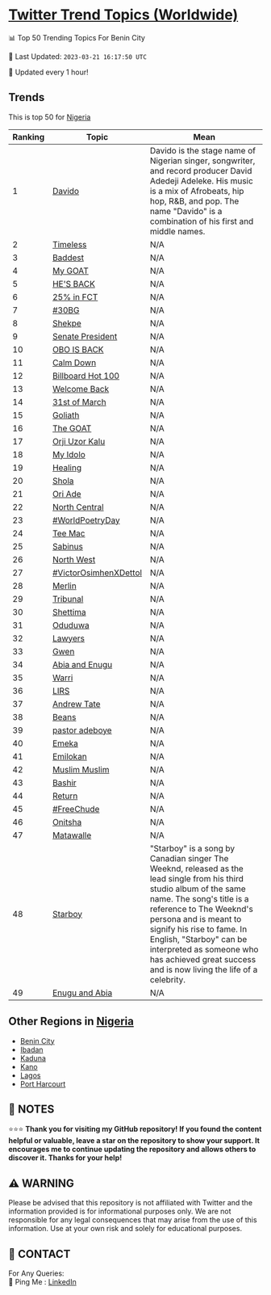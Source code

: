 [Twitter Trend Topics (Worldwide)](https://github.com/ErcinDedeoglu/Twitter-Trend-Topics)
==========


📊 Top 50 Trending Topics For Benin City

📆 Last Updated: `2023-03-21 16:17:50 UTC`

🔧 Updated every 1 hour!


## Trends

This is top 50 for [Nigeria](</Nigeria>)

| Ranking | Topic | Mean |
| ------- | ------------ | ------------ |
| 1 | [Davido](http://twitter.com/search?q=Davido) | Davido is the stage name of Nigerian singer, songwriter, and record producer David Adedeji Adeleke. His music is a mix of Afrobeats, hip hop, R&B, and pop. The name "Davido" is a combination of his first and middle names. |
| 2 | [Timeless](http://twitter.com/search?q=Timeless) | N/A |
| 3 | [Baddest](http://twitter.com/search?q=Baddest) | N/A |
| 4 | [My GOAT](http://twitter.com/search?q=My+GOAT) | N/A |
| 5 | [HE'S BACK](http://twitter.com/search?q=HE%27S+BACK) | N/A |
| 6 | [25% in FCT](http://twitter.com/search?q=25%25+in+FCT) | N/A |
| 7 | [#30BG](http://twitter.com/search?q=%2330BG) | N/A |
| 8 | [Shekpe](http://twitter.com/search?q=Shekpe) | N/A |
| 9 | [Senate President](http://twitter.com/search?q=Senate+President) | N/A |
| 10 | [OBO IS BACK](http://twitter.com/search?q=OBO+IS+BACK) | N/A |
| 11 | [Calm Down](http://twitter.com/search?q=Calm+Down) | N/A |
| 12 | [Billboard Hot 100](http://twitter.com/search?q=Billboard+Hot+100) | N/A |
| 13 | [Welcome Back](http://twitter.com/search?q=Welcome+Back) | N/A |
| 14 | [31st of March](http://twitter.com/search?q=31st+of+March) | N/A |
| 15 | [Goliath](http://twitter.com/search?q=Goliath) | N/A |
| 16 | [The GOAT](http://twitter.com/search?q=The+GOAT) | N/A |
| 17 | [Orji Uzor Kalu](http://twitter.com/search?q=Orji+Uzor+Kalu) | N/A |
| 18 | [My Idolo](http://twitter.com/search?q=My+Idolo) | N/A |
| 19 | [Healing](http://twitter.com/search?q=Healing) | N/A |
| 20 | [Shola](http://twitter.com/search?q=Shola) | N/A |
| 21 | [Ori Ade](http://twitter.com/search?q=Ori+Ade) | N/A |
| 22 | [North Central](http://twitter.com/search?q=North+Central) | N/A |
| 23 | [#WorldPoetryDay](http://twitter.com/search?q=%23WorldPoetryDay) | N/A |
| 24 | [Tee Mac](http://twitter.com/search?q=Tee+Mac) | N/A |
| 25 | [Sabinus](http://twitter.com/search?q=Sabinus) | N/A |
| 26 | [North West](http://twitter.com/search?q=North+West) | N/A |
| 27 | [#VictorOsimhenXDettol](http://twitter.com/search?q=%23VictorOsimhenXDettol) | N/A |
| 28 | [Merlin](http://twitter.com/search?q=Merlin) | N/A |
| 29 | [Tribunal](http://twitter.com/search?q=Tribunal) | N/A |
| 30 | [Shettima](http://twitter.com/search?q=Shettima) | N/A |
| 31 | [Oduduwa](http://twitter.com/search?q=Oduduwa) | N/A |
| 32 | [Lawyers](http://twitter.com/search?q=Lawyers) | N/A |
| 33 | [Gwen](http://twitter.com/search?q=Gwen) | N/A |
| 34 | [Abia and Enugu](http://twitter.com/search?q=Abia+and+Enugu) | N/A |
| 35 | [Warri](http://twitter.com/search?q=Warri) | N/A |
| 36 | [LIRS](http://twitter.com/search?q=LIRS) | N/A |
| 37 | [Andrew Tate](http://twitter.com/search?q=Andrew+Tate) | N/A |
| 38 | [Beans](http://twitter.com/search?q=Beans) | N/A |
| 39 | [pastor adeboye](http://twitter.com/search?q=pastor+adeboye) | N/A |
| 40 | [Emeka](http://twitter.com/search?q=Emeka) | N/A |
| 41 | [Emilokan](http://twitter.com/search?q=Emilokan) | N/A |
| 42 | [Muslim Muslim](http://twitter.com/search?q=Muslim+Muslim) | N/A |
| 43 | [Bashir](http://twitter.com/search?q=Bashir) | N/A |
| 44 | [Return](http://twitter.com/search?q=Return) | N/A |
| 45 | [#FreeChude](http://twitter.com/search?q=%23FreeChude) | N/A |
| 46 | [Onitsha](http://twitter.com/search?q=Onitsha) | N/A |
| 47 | [Matawalle](http://twitter.com/search?q=Matawalle) | N/A |
| 48 | [Starboy](http://twitter.com/search?q=Starboy) | "Starboy" is a song by Canadian singer The Weeknd, released as the lead single from his third studio album of the same name. The song's title is a reference to The Weeknd's persona and is meant to signify his rise to fame. In English, "Starboy" can be interpreted as someone who has achieved great success and is now living the life of a celebrity. |
| 49 | [Enugu and Abia](http://twitter.com/search?q=Enugu+and+Abia) | N/A |



## Other Regions in [Nigeria](</Nigeria>)

* [Benin City](</Nigeria/Benin City.md>)
* [Ibadan](</Nigeria/Ibadan.md>)
* [Kaduna](</Nigeria/Kaduna.md>)
* [Kano](</Nigeria/Kano.md>)
* [Lagos](</Nigeria/Lagos.md>)
* [Port Harcourt](</Nigeria/Port Harcourt.md>)



## 📝 NOTES

⭐⭐⭐ **Thank you for visiting my GitHub repository! If you found the content helpful or valuable, leave a star on the repository to show your support. It encourages me to continue updating the repository and allows others to discover it. Thanks for your help!**


## ⚠️ WARNING

Please be advised that this repository is not affiliated with Twitter and the information provided is for informational purposes only. We are not responsible for any legal consequences that may arise from the use of this information. Use at your own risk and solely for educational purposes.


## 📨 CONTACT

 For Any Queries:  
            🏓 Ping Me : [LinkedIn](https://www.linkedin.com/in/ercindedeoglu/)
